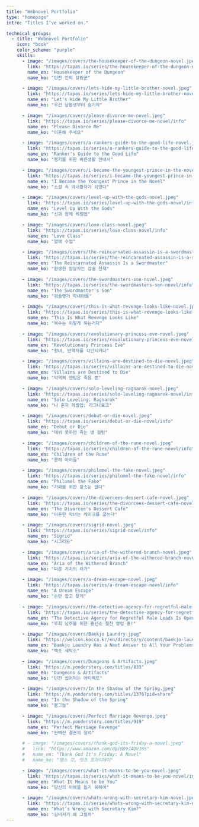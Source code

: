 ```yaml
---
title: "Webnovel Portfolio"
type: "homepage"
intro: "Titles I’ve worked on."

technical_groups:
  - title: "Webnovel Portfolio"
    icon: "book"
    color_scheme: "purple"
    skills:
      - image: "/images/covers/the-housekeeper-of-the-dungeon-novel.jpeg"
        link: "https://tapas.io/series/the-housekeeper-of-the-dungeon-novel/info"
        name_en: "Housekeeper of the Dungeon"
        name_ko: "던전 안의 살림꾼"

      - image: "/images/covers/lets-hide-my-little-brother-novel.jpeg"
        link: "https://tapas.io/series/lets-hide-my-little-brother-novel/info"
        name_en: "Let's Hide My Little Brother"
        name_ko: "우선 남동생부터 숨기자"

      - image: "/images/covers/please-divorce-me-novel.jpeg"
        link: "https://tapas.io/series/please-divorce-me-novel/info"
        name_en: "Please Divorce Me"
        name_ko: "이혼해 주세요"

      - image: "/images/covers/a-rankers-guide-to-the-good-life-novel.jpeg"
        link: "https://tapas.io/series/a-rankers-guide-to-the-good-life-novel/info"
        name_en: "Ranker's Guide to the Good Life"
        name_ko: "랭커를 위한 바른생활 안내서"

      - image: "/images/covers/i-became-the-youngest-prince-in-the-novel-novel.jpeg"
        link: "https://tapas.io/series/i-became-the-youngest-prince-in-the-novel-novel/info"
        name_en: "I Became the Youngest Prince in the Novel"
        name_ko: "소설 속 막내황자가 되었다"

      - image: "/images/covers/level-up-with-the-gods-novel.jpeg"
        link: "https://tapas.io/series/level-up-with-the-gods-novel/info"
        name_en: "Level Up With the Gods"
        name_ko: "신과 함께 레벨업"

      - image: "/images/covers/love-class-novel.jpeg"
        link: "https://tapas.io/series/love-class-novel/info"
        name_en: "Love Class"
        name_ko: "열애 수업"

      - image: "/images/covers/the-reincarnated-assassin-is-a-swordmaster-novel.jpeg"
        link: "https://tapas.io/series/the-reincarnated-assassin-is-a-swordmaster-novel/info"
        name_en: "The Reincarnated Assassin Is a Swordmaster"
        name_ko: "환생한 암살자는 검술 천재"

      - image: "/images/covers/the-swordmasters-son-novel.jpeg"
        link: "https://tapas.io/series/the-swordmasters-son-novel/info"
        name_en: "The Swordmaster's Son"
        name_ko: "검술명가 막내아들"

      - image: "/images/covers/this-is-what-revenge-looks-like-novel.jpeg"
        link: "https://tapas.io/series/this-is-what-revenge-looks-like-novel/info"
        name_en: "This Is What Revenge Looks Like"
        name_ko: "복수는 이렇게 하는거다"

      - image: "/images/covers/revolutionary-princess-eve-novel.jpeg"
        link: "https://tapas.io/series/revolutionary-princess-eve-novel/info"
        name_en: "Revolutionary Princess Eve"
        name_ko: "황녀, 반역자를 각인시키다"

      - image: "/images/covers/villains-are-destined-to-die-novel.jpeg"
        link: "https://tapas.io/series/villains-are-destined-to-die-novel/info"
        name_en: "Villains are Destined to Die"
        name_ko: "악역의 엔딩은 죽음 뿐"

      - image: "/images/covers/solo-leveling-ragnarok-novel.jpeg"
        link: "https://tapas.io/series/solo-leveling-ragnarok-novel/info"
        name_en: "Solo Leveling: Ragnarok"
        name_ko: "나 혼자 레벨업: 라그나로크"

      - image: "/images/covers/debut-or-die-novel.jpeg"
        link: "https://tapas.io/series/debut-or-die-novel/info"
        name_en: "Debut or Die"
        name_ko: "데뷔 못하면 죽는 병 걸림"

      - image: "/images/covers/children-of-the-rune-novel.jpeg"
        link: "https://tapas.io/series/children-of-the-rune-novel/info"
        name_en: "Children of the Rune"
        name_ko: "룬의 아이들"

      - image: "/images/covers/philomel-the-fake-novel.jpeg"
        link: "https://tapas.io/series/philomel-the-fake-novel/info"
        name_en: "Philomel the Fake"
        name_ko: "가짜를 위한 장소는 없다"

      - image: "/images/covers/the-divorcees-dessert-cafe-novel.jpeg"
        link: "https://tapas.io/series/the-divorcees-dessert-cafe-novel/info"
        name_en: "The Divorcee's Dessert Cafe"
        name_ko: "이혼한 악녀는 케이크를 굽는다"

      - image: "/images/covers/sigrid-novel.jpeg"
        link: "https://tapas.io/series/sigrid-novel/info"
        name_en: "Sigrid"
        name_ko: "시그리드"

      - image: "/images/covers/aria-of-the-withered-branch-novel.jpeg"
        link: "https://tapas.io/series/aria-of-the-withered-branch-novel/info"
        name_en: "Aria of the Withered Branch"
        name_ko: "마른 가지의 라가"

      - image: "/images/covers/a-dream-escape-novel.jpeg"
        link: "https://tapas.io/series/a-dream-escape-novel/info"
        name_en: "A Dream Escape"
        name_ko: "손만 잡고 잘게"

      - image: "/images/covers/the-detective-agency-for-regretful-male-leads-is-open-for-business-novel.jpeg"
        link: "https://tapas.io/series/the-detective-agency-for-regretful-male-leads-is-open-for-business-novel/info"
        name_en: "The Detective Agency for Regretful Male Leads Is Open for Business!"
        name_ko: "후회 남주를 위한 흥신소 절찬 영업 중!"

      - image: "/images/covers/Baekjo Laundry.jpeg"
        link: "https://welcon.kocca.kr/en/directory/content/baekjo-laundry-has-a-neat-answer--5736"
        name_en: "Baekjo Laundry Has a Neat Answer to All Your Problems"
        name_ko: "백조 세탁소"

      - image: "/images/covers/Dungeons & Artifacts.jpeg"
        link: "https://m.yonderstory.com/titles/833"
        name_en: "Dungeons & Artifacts"
        name_ko: "던전 씹어먹는 아티팩트"

      - image: "/images/covers/In the Shadow of the Spring.jpeg"
        link: "https://m.yonderstory.com/titles/1376?pid=share"
        name_en: "In the Shadow of the Spring"
        name_ko: "봄그늘"

      - image: "/images/covers/Perfect Marriage Revenge.jpeg"
        link: "https://m.yonderstory.com/titles/919"
        name_en: "Perfect Marriage Revenge"
        name_ko: "완벽한 결혼의 정석"

      # - image: "/images/covers/thank-god-its-friday-a-novel.jpeg"
      #   link: "https://www.amazon.com/dp/B09J4QVJ8S"
      #   name_en: "Thank God It's Friday: A Novel"
      #   name_ko: "땡스 갓, 잇츠 프라이데이"

      - image: "/images/covers/what-it-means-to-be-you-novel.jpeg"
        link: "https://tapas.io/series/what-it-means-to-be-you-novel/info"
        name_en: "What It Means to be You"
        name_ko: "당신의 이해를 돕기 위하여"

      - image: "/images/covers/whats-wrong-with-secretary-kim-novel.jpeg"
        link: "https://tapas.io/series/whats-wrong-with-secretary-kim-novel/info"
        name_en: "What’s Wrong with Secretary Kim?"
        name_ko: "김비서가 왜 그럴까"
---
```

